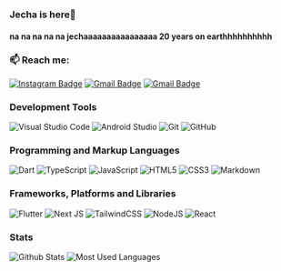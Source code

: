 ### Jecha is here👋


#### na na na na na jechaaaaaaaaaaaaaaaa 20 years on earthhhhhhhhhh

### 📫 Reach me:

[![Instagram Badge](https://img.shields.io/badge/-@fitriadyaa-blue?style=for-the-badge&logo=instagram&logoColor=white&link=https://instagram.com/fitriadyaa/)](https://instagram.com/fitriadyaa)
[![Gmail Badge](https://img.shields.io/badge/-fitrianiwidyaf@gmail.com-c14438?style=for-the-badge&logo=Gmail&logoColor=white&link=mailto:fitrianiwidyaf@gmail.com)](mailto:fitrianiwidyaf@gmail.com)
[![Gmail Badge](https://img.shields.io/badge/-me@fitriadyaa.my.id-c14438?style=for-the-badge&logo=Gmail&logoColor=white&link=mailto:me@fitriadyaa.my.id)](mailto:me@fitriadyaa.my.id)

### Development Tools

![Visual Studio Code](https://img.shields.io/badge/Visual%20Studio%20Code-0078d7.svg?style=for-the-badge&logo=visual-studio-code&logoColor=white)
![Android Studio](https://img.shields.io/badge/Android%20Studio-3DDC84.svg?style=for-the-badge&logo=android-studio&logoColor=white)
![Git](https://img.shields.io/badge/git-%23F05033.svg?style=for-the-badge&logo=git&logoColor=white)
![GitHub](https://img.shields.io/badge/github-%23121011.svg?style=for-the-badge&logo=github&logoColor=white)

### Programming and Markup Languages

![Dart](https://img.shields.io/badge/dart-%230175C2.svg?style=for-the-badge&logo=dart&logoColor=white)
![TypeScript](https://img.shields.io/badge/typescript-%23007ACC.svg?style=for-the-badge&logo=typescript&logoColor=white)
![JavaScript](https://img.shields.io/badge/javascript-%23323330.svg?style=for-the-badge&logo=javascript&logoColor=%23F7DF1E)
![HTML5](https://img.shields.io/badge/html5-%23E34F26.svg?style=for-the-badge&logo=html5&logoColor=white)
![CSS3](https://img.shields.io/badge/css3-%231572B6.svg?style=for-the-badge&logo=css3&logoColor=white)
![Markdown](https://img.shields.io/badge/markdown-%23000000.svg?style=for-the-badge&logo=markdown&logoColor=white)

### Frameworks, Platforms and Libraries
![Flutter](https://img.shields.io/badge/Flutter-%2302569B.svg?style=for-the-badge&logo=Flutter&logoColor=white)
![Next JS](https://img.shields.io/badge/Next-black?style=for-the-badge&logo=next.js&logoColor=white)
![TailwindCSS](https://img.shields.io/badge/tailwindcss-%2338B2AC.svg?style=for-the-badge&logo=tailwind-css&logoColor=white)
![NodeJS](https://img.shields.io/badge/node.js-6DA55F?style=for-the-badge&logo=node.js&logoColor=white)
![React](https://img.shields.io/badge/react-%2320232a.svg?style=for-the-badge&logo=react&logoColor=%2361DAFB)

### Stats

![Github Stats](https://github-readme-stats.vercel.app/api?username=fitriadyaa&hide_border=true&theme=radical&show_icons=true&bg_color=161b22&custom_title=GitHub%20Stats)
![Most Used Languages](https://github-readme-stats.vercel.app/api/top-langs/?username=fitriadyaa&layout=compact&theme=radical&bg_color=161b22&hide_border=true)
